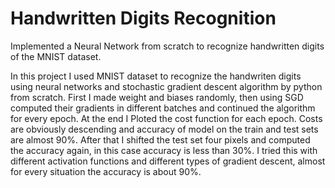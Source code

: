 # Handwritten Digits Recognition
Implemented a Neural Network from scratch to recognize handwritten digits of the MNIST dataset.

In this project I used MNIST dataset to recognize the handwriten digits using neural networks and stochastic gradient descent algorithm by python from scratch. 
First I made weight and biases randomly, then using SGD computed their gradients in different batches and continued the algorithm for every epoch. At the end I Ploted the cost function for each epoch. Costs are obviously descending and accuracy of model on the train and test sets are almost 90%. After that I shifted the test set four pixels and computed the accuracy again, in this case accuracy is less than 30%. 
I tried this with different activation functions and different types of gradient descent, almost for every situation the accuracy is about 90%.
